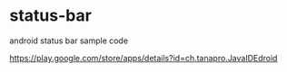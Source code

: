 # status-bar
android status bar sample code




https://play.google.com/store/apps/details?id=ch.tanapro.JavaIDEdroid
